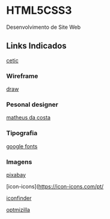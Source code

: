 # HTML5CSS3
Desenvolvimento de Site Web
## Links Indicados
[cetic](https://www.cetic.br)
### Wireframe
[draw](https://app.diagrams.net/)
### Pesonal designer
[matheus da costa](http://matheusdacosta.art.br/)
### Tipografia
[google fonts](https://fonts.google.com/)
### Imagens
[pixabay](https://pixabay.com/pt/)

[icon-icons](https://icon-icons.com/pt/

[iconfinder](https://www.iconfinder.com)

[optmizilla](https://imagecompressor.cm/pt/)
